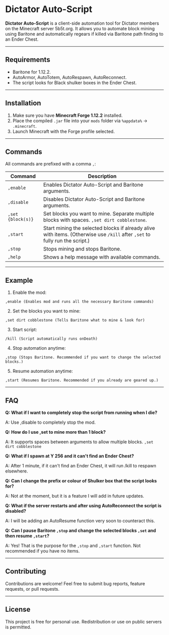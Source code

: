 # Dictator Auto-Script

**Dictator Auto-Script** is a client-side automation tool for Dictator members on the Minecraft server 5b5t.org. It allows you to automate block mining using Baritone and automatically regears if killed via Baritone path finding to an Ender Chest.

---

## Requirements

- Baritone for 1.12.2.
- AutoArmor, AutoTotem, AutoRespawn, AutoReconnect.
- The script looks for Black shulker boxes in the Ender Chest.

---

## Installation

1. Make sure you have **Minecraft Forge 1.12.2** installed.
2. Place the compiled `.jar` file into your `mods` folder via `%appdata%` -> `.minecraft`.
3. Launch Minecraft with the Forge profile selected.

---

## Commands

All commands are prefixed with a comma `,`:

| Command | Description |
|---------|-------------|
| `,enable` | Enables Dictator Auto-Script and Baritone arguments. |
| `,disable` | Disables Dictator Auto-Script and Baritone arguments. |
| `,set {block(s)}` | Set blocks you want to mine. Separate multiple blocks with spaces. `,set dirt cobblestone`. |
| `,start` | Start mining the selected blocks if already alive with items. (Otherwise use `/kill` after `,set` to fully run the script.) |
| `,stop` | Stops mining and stops Baritone. |
| `,help` | Shows a help message with available commands. |

---

## Example

1. Enable the mod:

```text
,enable (Enables mod and runs all the necessary Baritone commands)
```

2. Set the blocks you want to mine:

```text
,set dirt cobblestone (Tells Baritone what to mine & look for)
```

3. Start script:

```text
/kill (Script automatically runs onDeath)
```

4. Stop automation anytime:

```text
,stop (Stops Baritone. Recommended if you want to change the selected blocks.)
```

5. Resume automation anytime:

```text
,start (Resumes Baritone. Recommended if you already are geared up.)
```

---

## FAQ

**Q: What if I want to completely stop the script from running when I die?**

A: Use ,disable to completely stop the mod.


**Q: How do I use ,set to mine more than 1 block?**

A: It supports spaces between arguments to allow multiple blocks. `,set dirt cobblestone`


**Q: What if I spawn at Y 256 and it can't find an Ender Chest?**

A: After 1 minute, if it can't find an Ender Chest, it will run /kill to respawn elsewhere.


**Q: Can I change the prefix or colour of Shulker box that the script looks for?**

A: Not at the moment, but it is a feature I will add in future updates.


**Q: What if the server restarts and after using AutoReconnect the script is disabled?**

A: I will be adding an AutoResume function very soon to counteract this.


**Q: Can I pause Baritone `,stop` and change the selected blocks `,set` and then resume `,start`?**

A: Yes! That is the purpose for the `,stop` and `,start` function. Not recommended if you have no items.

---

## Contributing

Contributions are welcome! Feel free to submit bug reports, feature requests, or pull requests.

---

## License

This project is free for personal use. Redistribution or use on public servers is permitted.

